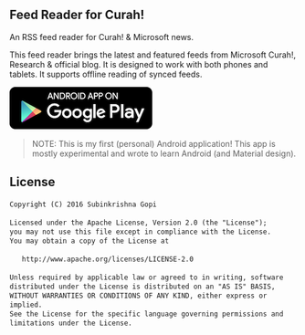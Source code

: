 ## Feed Reader for Curah!

An RSS feed reader for Curah! & Microsoft news.

This feed reader brings the latest and featured feeds from Microsoft Curah!, Research & official blog. It is designed to work with both phones and tablets. It supports offline reading of synced feeds.

[![Get it on Google Play](art/en-play-badge.png)][1]

[1]:https://play.google.com/store/apps/details?id=com.subinkrishna.curah

> NOTE: This is my first (personal) Android application! This app is mostly experimental and wrote to learn Android (and Material design).

## License

    Copyright (C) 2016 Subinkrishna Gopi

    Licensed under the Apache License, Version 2.0 (the "License");
    you may not use this file except in compliance with the License.
    You may obtain a copy of the License at

       http://www.apache.org/licenses/LICENSE-2.0

    Unless required by applicable law or agreed to in writing, software
    distributed under the License is distributed on an "AS IS" BASIS,
    WITHOUT WARRANTIES OR CONDITIONS OF ANY KIND, either express or implied.
    See the License for the specific language governing permissions and
    limitations under the License.